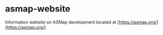 # asmap-website
Information website on ASMap development located at [https://asmap.org/](https://asmap.org/)

